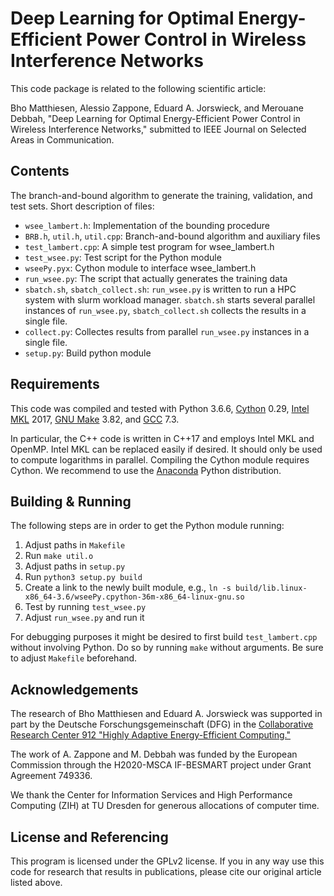 Deep Learning for Optimal Energy-Efficient Power Control in Wireless Interference Networks
==================

This code package is related to the following scientific article:

Bho Matthiesen, Alessio Zappone, Eduard A. Jorswieck, and Merouane Debbah, "Deep Learning for Optimal Energy-Efficient Power Control in Wireless Interference Networks," submitted to IEEE Journal on Selected Areas in Communication.

## Contents

The branch-and-bound algorithm to generate the training, validation, and test sets. Short description of files:

* `wsee_lambert.h`: Implementation of the bounding procedure
* `BRB.h`, `util.h`, `util.cpp`: Branch-and-bound algorithm and auxiliary files
* `test_lambert.cpp`: A simple test program for wsee_lambert.h
* `test_wsee.py`: Test script for the Python module
* `wseePy.pyx`: Cython module to interface wsee_lambert.h
* `run_wsee.py`: The script that actually generates the training data
* `sbatch.sh`, `sbatch_collect.sh`: `run_wsee.py` is written to run a HPC system with slurm workload manager. `sbatch.sh` starts several parallel instances of `run_wsee.py`, `sbatch_collect.sh` collects the results in a single file.
* `collect.py`: Collectes results from parallel `run_wsee.py` instances in a single file.
* `setup.py`: Build python module

## Requirements

This code was compiled and tested with Python 3.6.6, [Cython](https://cython.org/) 0.29, [Intel MKL](https://software.intel.com/mkl) 2017, [GNU Make](https://www.gnu.org/software/make/) 3.82, and [GCC](https://www.gnu.org/software/gcc/) 7.3.

In particular, the C++ code is written in C++17 and employs Intel MKL and OpenMP. Intel MKL can be replaced easily if desired. It should only be used to compute logarithms in parallel. Compiling the Cython module requires Cython. We recommend to use the [Anaconda](https://www.anaconda.com/) Python distribution.

## Building & Running

The following steps are in order to get the Python module running:

1. Adjust paths in `Makefile`
2. Run `make util.o`
3. Adjust paths in `setup.py`
4. Run `python3 setup.py build`
5. Create a link to the newly built module, e.g., `ln -s build/lib.linux-x86_64-3.6/wseePy.cpython-36m-x86_64-linux-gnu.so`
6. Test by running `test_wsee.py`
7. Adjust `run_wsee.py` and run it

For debugging purposes it might be desired to first build `test_lambert.cpp` without involving Python. Do so by running `make` without arguments. Be sure to adjust `Makefile` beforehand.

## Acknowledgements

The research of Bho Matthiesen and Eduard A. Jorswieck was supported in part by the Deutsche Forschungsgemeinschaft (DFG) in the [Collaborative Research Center 912 "Highly Adaptive Energy-Efficient Computing."](https://tu-dresden.de/ing/forschung/sfb912)

The work of A. Zappone and M. Debbah was funded by the European Commission through the H2020-MSCA IF-BESMART project under Grant Agreement 749336.

We thank the Center for Information Services and High Performance Computing (ZIH) at TU Dresden for generous allocations of computer time.


## License and Referencing

This program is licensed under the GPLv2 license. If you in any way use this code for research that results in publications, please cite our original article listed above.

